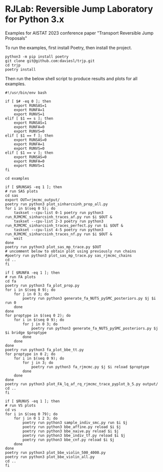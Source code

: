 # RJLab: Reversible Jump Laboratory for Python 3.x

Examples for AISTAT 2023 conference paper "Transport Reversible Jump Proposals"

To run the examples, first install Poetry, then install the project.

    python3 -m pip install poetry
    git clone git@github.com:daviesl/trjp.git
    cd trjp
    poetry install

Then run the below shell script to produce results and plots for all examples.

    #!/usr/bin/env bash
    
    if [ $# -eq 0 ]; then
    	export RUNSAS=1
    	export RUNFA=1
    	export RUNVS=1
    elif [ $1 == s ]; then
    	export RUNSAS=1
    	export RUNFA=0
    	export RUNVS=0
    elif [ $1 == f ]; then
    	export RUNSAS=0
    	export RUNFA=1
    	export RUNVS=0
    elif [ $1 == v ]; then
    	export RUNSAS=0
    	export RUNFA=0
    	export RUNVS=1
    fi
    
    cd examples
    
    if [ $RUNSAS -eq 1 ]; then
    # run SAS plots
    cd sas
    export OUT=rjmcmc_output/
    poetry run python3 plot_sinharcsinh_prop_all.py
    for i in $(seq 0 5); do
    	taskset --cpu-list 0-1 poetry run python3 run_RJMCMC_sinharcsinh_traces_af.py run $i $OUT &
    	taskset --cpu-list 2-3 poetry run python3 run_RJMCMC_sinharcsinh_traces_perfect.py run $i $OUT &  
    	taskset --cpu-list 4-5 poetry run python3 run_RJMCMC_sinharcsinh_traces_nf.py run $i $OUT &
    	wait
    done
    poetry run python3 plot_sas_mp_trace.py $OUT
    # uncomment below to obtain plot using previously run chains 
    #poetry run python3 plot_sas_mp_trace.py sas_rjmcmc_chains
    cd ..
    fi
    
    if [ $RUNFA -eq 1 ]; then
    # run FA plots
    cd fa
    poetry run python3 fa_plot_prop.py
    for i in $(seq 0 9); do
    	for j in 0 3; do
    		poetry run python3 generate_fa_NUTS_pySMC_posteriors.py $j $i run 0
    	done
    done
    for proptype in $(seq 0 2); do
    	for i in $(seq 0 9); do
    		for j in 0 3; do
    			poetry run python3 generate_fa_NUTS_pySMC_posteriors.py $j $i bridge $proptype
    		done
    	done
    done
    poetry run python3 fa_plot_bbe_tt.py
    for proptype in 0 2; do
    	for i in $(seq 0 9); do
    		for j in 3; do
    			poetry run python3 fa_rjmcmc.py $j $i reload $proptype
    		done
    	done
    done
    poetry run python3 plot_FA_lq_af_rq_rjmcmc_trace_pyplot_b_5.py output/
    cd ..
    fi
    
    if [ $RUNVS -eq 1 ]; then
    # run VS plots
    cd vs
    for i in $(seq 0 79); do
    	for j in 0 1 2 3; do
    		poetry run python3 sample_indiv_smc.py run $i $j
    		poetry run python3 bbe_affine.py reload $i $j
    		poetry run python3 bbe_naive.py reload $i $j
    		poetry run python3 bbe_indiv_tf.py reload $i $j
    		poetry run python3 bbe_cnf.py reload $i $j
    	done
    done
    poetry run python3 plot_bbe_violin_500_4000.py
    poetry run python3 plot_bbe_violin_all.py
    cd ..
    fi

